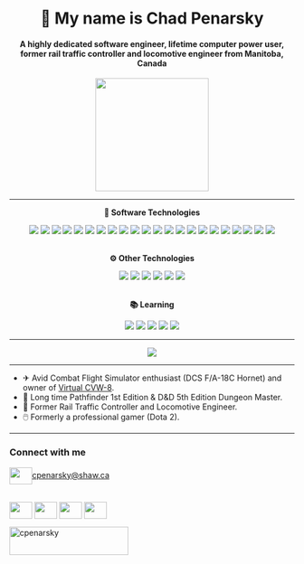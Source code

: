 <h1 align="center"> 👋 My name is Chad Penarsky </h1>
<h4 align="center"> A highly dedicated software engineer, lifetime computer power user, former rail traffic controller and locomotive engineer from Manitoba, Canada</h4>

<div id="header" align="center">
  <img src="images/railwaymeme.webp" width="200"/>
</div>

---

<p align="center"><b>💾 Software Technologies</b></p>
<div id="badges" align="center">
<img src="https://badgen.net/badge/icon/Java?icon=https://api.iconify.design/bxl/java.svg?color=white&label&color=487bb3">
<img src="https://badgen.net/badge/icon/Lua?icon=https://api.iconify.design/cib/lua.svg?color=white&label&color=5048b3">
<img src="https://badgen.net/badge/icon/Spring?icon=https://api.iconify.design/bxl/spring-boot.svg?color=white&label&color=4bb348">
<img src="https://badgen.net/badge/icon/Git?icon=https://api.iconify.design/bi/git.svg?color=white&label&color=2f2f2f">
<img src="https://badgen.net/badge/icon/HTML?icon=https://api.iconify.design/icomoon-free/html-five.svg?color=white&label&color=bf795b">
<img src="https://badgen.net/badge/icon/CSS?icon=https://api.iconify.design/fa6-brands/css3-alt.svg?color=white&label&color=5b75bf">
<img src="https://badgen.net/badge/icon/Google Cloud?icon=https://api.iconify.design/cib/google-cloud.svg?color=white&label&color=53b14a">
<img src="https://badgen.net/badge/icon/C%23?icon=https://api.iconify.design/teenyicons/c-sharp-solid.svg?color=white&label&color=752c85">
<img src="https://badgen.net/badge/icon/Windows?icon=windows&label&color=64b0b1">
<img src="https://badgen.net/badge/icon/Azure?icon=https://api.iconify.design/teenyicons/azure-solid.svg?color=white&label&color=2c4e85">
<img src="https://badgen.net/badge/icon/OAuth 2.0?icon=https://api.iconify.design/bi/shield-lock-fill.svg?color=white&label&color=818181">
<img src="https://badgen.net/badge/icon/Regex?icon=https://api.iconify.design/bi/regex.svg?color=white&label&color=b78cc0">
<img src="https://badgen.net/badge/icon/REST?icon=https://api.iconify.design/bxs/cog.svg?color=white&label&color=232323">
<img src="https://badgen.net/badge/icon/Gradle?icon=https://api.iconify.design/cib/gradle.svg?color=white&label&color=2c3385">
<img src="https://badgen.net/badge/icon/Python?icon=https://api.iconify.design/akar-icons/python-fill.svg?color=white&label&color=c0b98c">
<img src="https://badgen.net/badge/icon/GraphQL?icon=https://api.iconify.design/fontisto/graphql.svg?color=white&label&color=a24da3">
<img src="https://badgen.net/badge/icon/Docker?icon=https://api.iconify.design/mdi/docker.svg?color=white&label&color=3838b6">
<img src="https://badgen.net/badge/icon/Linux?icon=https://api.iconify.design/codicon/terminal-linux.svg?color=white&label&color=a8a8a8">
<img src="https://badgen.net/badge/icon/Tilt?icon=https://api.iconify.design/file-icons/tilt.svg?color=white&label&color=52c737">
<img src="https://badgen.net/badge/icon/NGINX?icon=https://api.iconify.design/simple-icons/nginx.svg?color=white&label&color=019639">
<img src="https://badgen.net/badge/icon/Kubernetes?icon=https://api.iconify.design/mdi/kubernetes.svg?color=white&label&color=3154d7">
<img src="https://badgen.net/badge/icon/Shell?icon=https://api.iconify.design/mdi/bash.svg?color=white&label&color=2f2f2f">
</div>

<br>

<p align="center"><b>⚙ Other Technologies</b></p>
<div id="badges" align="center">
<img src="https://badgen.net/badge/icon/Photoshop?icon=https://api.iconify.design/cib/adobe-photoshop.svg?color=white&label&color=1d64cf">
<img src="https://badgen.net/badge/icon/Illustrator?icon=https://api.iconify.design/cib/adobe-illustrator.svg?color=white&label&color=c08d3b">
<img src="https://badgen.net/badge/icon/InDesign?icon=https://api.iconify.design/cib/adobe-indesign.svg?color=white&label&color=791dcf">
<img src="https://badgen.net/badge/icon/Excel?icon=https://api.iconify.design/ant-design/file-excel-filled.svg?color=white&label&color=61ba3a">
<img src="https://badgen.net/badge/icon/Sheets?icon=https://api.iconify.design/simple-icons/googlesheets.svg?color=white&label&color=3aba4c">
<img src="https://badgen.net/badge/icon/DaVinci Resolve?icon=https://api.iconify.design/ph/film-reel.svg?color=white&label&color=c58a2e">
</div>

<br>

<p align="center"><b>📚 Learning</b></p>
<div id="badges" align="center">
<img src="https://badgen.net/badge/icon/JavaScript?icon=https://api.iconify.design/akar-icons/javascript-fill.svg?color=white&label&color=bfb95b">
<img src="https://badgen.net/badge/icon/Typescript?icon=https://api.iconify.design/akar-icons/typescript-fill.svg?color=white&label&color=8c9dc0">
<img src="https://badgen.net/badge/icon/React?icon=https://api.iconify.design/carbon/logo-react.svg?color=white&label&color=83d3e1">
<img src="https://badgen.net/badge/icon/PostgreSQL?icon=https://api.iconify.design/akar-icons/postgresql-fill.svg?color=white&label&color=354ebd">
<img src="https://badgen.net/badge/icon/Selenium?icon=https://api.iconify.design/simple-icons/selenium.svg?color=white&label&color=3897b6">
</div>

---

<div align="center">

[![](https://github-readme-streak-stats.herokuapp.com/?user=dMARLAN&theme=ayu-mirage)](https://github.com/dMARLAN)

</div>

---

- ✈ Avid Combat Flight Simulator enthusiast (DCS F/A-18C Hornet) and owner
  of <a href="https://virtualcvw8.com/" target="blank">Virtual CVW-8</a>.
- 🎲 Long time Pathfinder 1st Edition & D&D 5th Edition Dungeon Master.
- 🚂 Former Rail Traffic Controller and Locomotive Engineer.
- 🖱️ Formerly a professional gamer (Dota 2).

---

### Connect with me

<a href="mailto:cpenarsky@shaw.ca" target="blank"><img align="center" src="https://api.iconify.design/ant-design/mail-outlined.svg?color=white" height="30" width="40" />cpenarsky@shaw.ca</a><br><br>

<p align="left">
<a href="https://www.linkedin.com/in/chad-penarsky-33a295237/" target="blank"><img align="center" src="https://api.iconify.design/akar-icons/linkedin-box-fill.svg?color=white" height="30" width="40" /></a>
<a href="https://github.com/dMARLAN" target="blank"><img align="center" src="https://api.iconify.design/akar-icons/github-fill.svg?color=white" height="30" width="40" /></a>
<a href="https://discordapp.com/users/112330203761496064/" target="blank"><img align="center" src="https://api.iconify.design/akar-icons/discord-fill.svg?color=white" height="30" width="40" /></a>
<a href="https://www.instagram.com/dmarlan/" target="blank"><img align="center" src="https://api.iconify.design/akar-icons/instagram-fill.svg?color=white" height="30" width="40" /></a>

<p><a href="https://www.buymeacoffee.com/cpenarsky"> <img align="left" src="https://cdn.buymeacoffee.com/buttons/v2/default-yellow.png" height="50" width="210" alt="cpenarsky"/></a></p>


